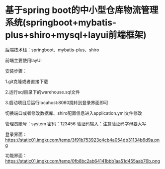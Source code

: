 # 基于spring boot的中小型仓库物流管理系统(springboot+mybatis-plus+shiro+mysql+layui前端框架)
后端技术栈：springboot、mybatis-plus、shiro

前端主要使用layUI

安装步骤：

1.git克隆或者直接下载

2.运行sql目录下的warehouse.sql文件

3.启动项目后运行locahost:8080跳转到登录界面即可

切换端口或者修改数据库、shiro配置信息进入application.yml文件修改

管理员账号：system  密码：123456 验证码输入：注意验证码字母要大写

登录界面：https://static01.imgkr.com/temp/3f91b753923c4cb4a054db31134b6d9a.png

功能界面：https://static01.imgkr.com/temp/0fb8bc2ab64141bbb1aa51d455aab76b.png
